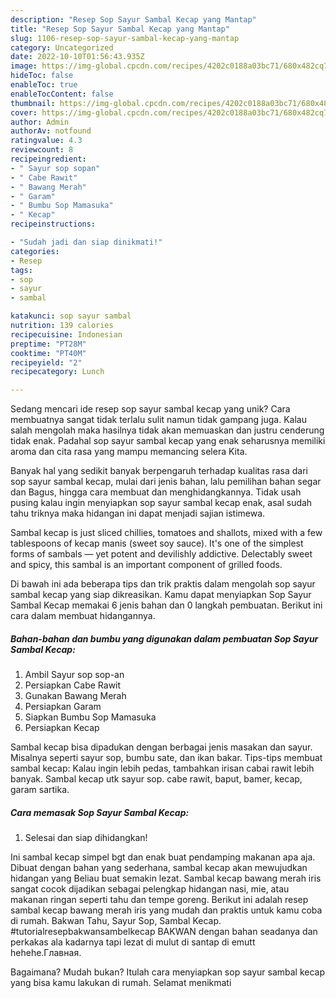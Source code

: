 ```yaml
---
description: "Resep Sop Sayur Sambal Kecap yang Mantap"
title: "Resep Sop Sayur Sambal Kecap yang Mantap"
slug: 1106-resep-sop-sayur-sambal-kecap-yang-mantap
category: Uncategorized
date: 2022-10-10T01:56:43.935Z
image: https://img-global.cpcdn.com/recipes/4202c0188a03bc71/680x482cq70/sop-sayur-sambal-kecap-foto-resep-utama.jpg
hideToc: false
enableToc: true
enableTocContent: false
thumbnail: https://img-global.cpcdn.com/recipes/4202c0188a03bc71/680x482cq70/sop-sayur-sambal-kecap-foto-resep-utama.jpg
cover: https://img-global.cpcdn.com/recipes/4202c0188a03bc71/680x482cq70/sop-sayur-sambal-kecap-foto-resep-utama.jpg
author: Admin
authorAv: notfound
ratingvalue: 4.3
reviewcount: 8
recipeingredient:
- " Sayur sop sopan"
- " Cabe Rawit"
- " Bawang Merah"
- " Garam"
- " Bumbu Sop Mamasuka"
- " Kecap"
recipeinstructions:

- "Sudah jadi dan siap dinikmati!"
categories:
- Resep
tags:
- sop
- sayur
- sambal

katakunci: sop sayur sambal 
nutrition: 139 calories
recipecuisine: Indonesian
preptime: "PT28M"
cooktime: "PT40M"
recipeyield: "2"
recipecategory: Lunch

---
```





Sedang mencari ide resep sop sayur sambal kecap yang unik? Cara membuatnya sangat tidak terlalu sulit namun tidak gampang juga. Kalau salah mengolah maka hasilnya tidak akan memuaskan dan justru cenderung tidak enak. Padahal sop sayur sambal kecap yang enak seharusnya memiliki aroma dan cita rasa yang mampu memancing selera Kita.





Banyak hal yang sedikit banyak berpengaruh terhadap kualitas rasa dari sop sayur sambal kecap, mulai dari jenis bahan, lalu pemilihan bahan segar dan Bagus, hingga cara membuat dan menghidangkannya. Tidak usah pusing kalau ingin menyiapkan sop sayur sambal kecap enak,      asal sudah tahu triknya maka hidangan ini dapat menjadi sajian istimewa.














Sambal kecap is just sliced chillies, tomatoes and shallots, mixed with a few tablespoons of kecap manis (sweet soy sauce). It&#39;s one of the simplest forms of sambals — yet potent and devilishly addictive. Delectably sweet and spicy, this sambal is an important component of grilled foods.






Di bawah ini ada beberapa tips dan trik praktis dalam mengolah sop sayur sambal kecap yang siap dikreasikan. Kamu dapat menyiapkan Sop Sayur Sambal Kecap memakai 6 jenis bahan dan 0 langkah pembuatan. Berikut ini cara dalam membuat hidangannya.

<!--inarticleads1-->

##### Bahan-bahan dan bumbu yang digunakan dalam pembuatan Sop Sayur Sambal Kecap:

1. Ambil  Sayur sop sop-an
1. Persiapkan  Cabe Rawit
1. Gunakan  Bawang Merah
1. Persiapkan  Garam
1. Siapkan  Bumbu Sop Mamasuka
1. Persiapkan  Kecap


Sambal kecap bisa dipadukan dengan berbagai jenis masakan dan sayur. Misalnya seperti sayur sop, bumbu sate, dan ikan bakar. Tips-tips membuat sambal kecap: Kalau ingin lebih pedas, tambahkan irisan cabai rawit lebih banyak. Sambal kecap utk sayur sop. cabe rawit, baput, bamer, kecap, garam sartika. 

<!--inarticleads2-->

##### Cara memasak Sop Sayur Sambal Kecap:


1. Selesai dan siap dihidangkan!

Ini sambal kecap simpel bgt dan enak buat pendamping makanan apa aja. Dibuat dengan bahan yang sederhana, sambal kecap akan mewujudkan hidangan yang Beliau buat semakin lezat. Sambal kecap bawang merah iris sangat cocok dijadikan sebagai pelengkap hidangan nasi, mie, atau makanan ringan seperti tahu dan tempe goreng. Berikut ini adalah resep sambal kecap bawang merah iris yang mudah dan praktis untuk kamu coba di rumah. Bakwan Tahu, Sayur Sop, Sambal Kecap. #tutorialresepbakwansambelkecap BAKWAN dengan bahan seadanya dan perkakas ala kadarnya tapi lezat di mulut di santap di emutt hehehe.Главная. 

Bagaimana? Mudah bukan? Itulah cara menyiapkan sop sayur sambal kecap yang bisa kamu lakukan di rumah. Selamat menikmati
